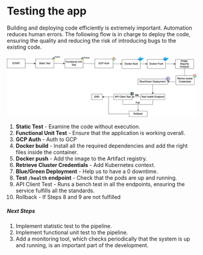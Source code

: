 # Testing the app

Building and deploying code efficiently is extremely important. Automation reduces human errors. The following flow is in charge to deploy the code, ensuring the quality and reducing the risk of introducing bugs to the existing code. 

![alt text](../img/cicd.png)

1. <b>Static Test</b> - Examine the code without execution.
2. <b>Functional Unit Test</b> - Ensure that the application is working overall.
3. <b>GCP Auth</b> - Auth to GCP
4. <b>Docker build</b> - Install all the required dependencies and add the right files inside the container.
5. <b>Docker push</b> - Add the image to the Artifact registry.
6. <b>Retrieve Cluster Credentials</b> - Add Kubernetes context.
7. <b>Blue/Green Deployment</b> - Help us to have a 0 downtime.
8. <b>Test `/health` endpoint</b> - Check that the pods are up and running.
9. API Client Test - Runs a bench test in all the endpoints, ensuring the service fulfills all the standards.
10. Rollback - If Steps 8 and 9 are not fulfilled 

##### Next Steps

1. Implement statistic test to the pipeline.
2. Implement functional unit test to the pipeline. 
3. Add a monitoring tool, which checks periodically that the system is up and running, is an important part of the development.
